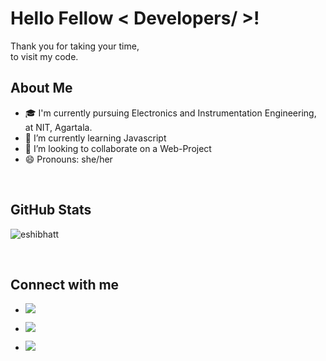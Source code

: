 <div>
<h1> Hello Fellow < Developers/ >! </h1>
<div size='20px'>Thank you for taking your time, <br>
  to visit my code. 
</div>

<h2> About Me</h2>
  
- 🎓 I'm currently pursuing Electronics and Instrumentation Engineering, at NIT, Agartala.
- 🌱 I’m currently learning Javascript
- 👯 I’m looking to collaborate on a Web-Project
- 😄 Pronouns: she/her 
<br>


<h2> GitHub Stats </h2>

<p><img align="center" src="https://github-readme-stats.vercel.app/api/top-langs?username=eshibhatt&show_icons=true&locale=en&layout=compact" alt="eshibhatt" /></p>
<br>

<h2> Connect with me </h2>
  
 - <a href="mailto:bhattacharyaeshita@gmail.com"><img src="https://img.shields.io/badge/gmail-%23DD0031.svg?&style=for-the-badge&logo=gmail&logoColor=white"/></a>

- <a href="https://www.linkedin.com/in/eshita-bhattacharjee-148110202/"><img src="https://img.shields.io/badge/LinkedIn-0077B5?style=for-the-badge&logo=linkedin&logoColor=white"/></a>

- <a href="https://twitter.com/eshibhatt"><img src="https://img.shields.io/badge/Twitter-1DA1F2?style=for-the-badge&logo=twitter&logoColor=white"/></a>

  
  
<!-- SOME EXTRAS
**eshibhatt/eshibhatt** is a ✨ _special_ ✨ repository because its `README.md` (this file) appears on your GitHub profile.

a cover img
<div align="center">
<img width="100%" height = "400px" img source link " alt="cover" />
</div>

<h2> Tools I use </h2>

<img align="left" alt="Visual Studio Code" width="26px" src="https://raw.githubusercontent.com/github/explore/80688e429a7d4ef2fca1e82350fe8e3517d3494d/topics/visual-studio-code/visual-studio-code.png" />
<img align="left" alt="GitHub" width="26px" src="https://raw.githubusercontent.com/github/explore/78df643247d429f6cc873026c0622819ad797942/topics/github/github.png" />
<img align="left" alt="Terminal" width="26px" src="https://raw.githubusercontent.com/github/explore/80688e429a7d4ef2fca1e82350fe8e3517d3494d/topics/terminal/terminal.png" />
<br>
-->

